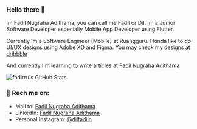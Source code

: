 ### Hello there 👋

Im Fadil Nugraha Adithama, you can call me Fadil or Dil.
Im a Junior Software Developer especially Mobile App Developer using Flutter.

Currently Im a Software Engineer (Mobile) at Ruangguru.
I kinda like to do UI/UX designs using Adobe XD and Figma.
You may check my designs at [dribbble](https://dribbble.com/fadirru)

And currently I'm learning to write articles at [Fadil Nugraha Adithama](https://medium.com/@adithamafadil)

![fadirru's GitHub Stats](https://github-readme-stats.vercel.app/api?username=fadirru&&show_icons=true&count_private=true&title_color=6F9EFE&icon_color=A8FE6F&text_color=F0F0FA&bg_color=161616)

### 📧 Rech me on:

- Mail to: [Fadil Nugraha Adithama](mailto:dil.projek@gmail.com)
- LinkedIn: [Fadil Nugraha Adithama](https://www.linkedin.com/in/adithamafadil/)
- Personal Instagram: [@dilfadiln](https://www.instagram.com/dilfadiln/)
